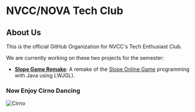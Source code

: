 # NVCC/NOVA Tech Club

## About Us
This is the official GitHub Organization for NVCC's Tech Enthusiast Club.

We are currently working on these two projects for the semester:
- **[Slope Game Remake](https://github.com/NVCC-Tech-Club/SlopeGame)**: A remake of the [Slope Online Game](https://slopeonline.online/slope-game) programming with Java using LWJGL).

### Now Enjoy Cirno Dancing
![Cirno](https://preview.redd.it/jxix02tgx6171.gif?width=411&auto=webp&s=ee01ca084f8f16b3555637019d432d0de7e27a41)
